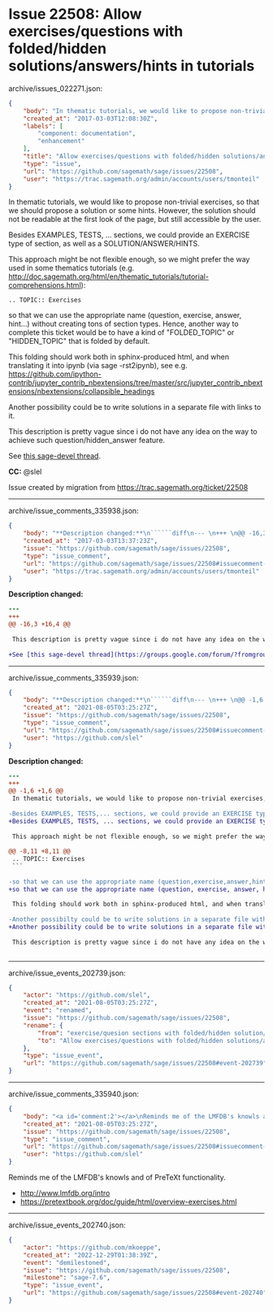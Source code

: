 # Issue 22508: Allow exercises/questions with folded/hidden solutions/answers/hints in tutorials

archive/issues_022271.json:
```json
{
    "body": "In thematic tutorials, we would like to propose non-trivial exercises, so that we should propose a solution or some hints. However, the solution should not be readable at the first look of the page, but still accessible by the user.\n\nBesides EXAMPLES, TESTS, ... sections, we could provide an EXERCISE type of section, as well as a SOLUTION/ANSWER/HINTS.\n\nThis approach might be not flexible enough, so we might prefer the way used in some thematics tutorials (e.g. http://doc.sagemath.org/html/en/thematic_tutorials/tutorial-comprehensions.html):\n\n```\n.. TOPIC:: Exercises\n```\n\nso that we can use the appropriate name (question, exercise, answer, hint...) without creating tons of section types. Hence, another way to complete this ticket would be to have a kind of \"FOLDED_TOPIC\" or \"HIDDEN_TOPIC\" that is folded by default.\n\nThis folding should work both in sphinx-produced html, and when translating it into ipynb (via sage -rst2ipynb), see e.g. https://github.com/ipython-contrib/jupyter_contrib_nbextensions/tree/master/src/jupyter_contrib_nbextensions/nbextensions/collapsible_headings\n\nAnother possibility could be to write solutions in a separate file with links to it.\n\nThis description is pretty vague since i do not have any idea on the way to achieve such question/hidden_answer feature.\n\nSee [this sage-devel thread](https://groups.google.com/forum/?fromgroups#!topic/sage-devel/knZ8IVXnNkg).\n\n**CC:**  @slel\n\nIssue created by migration from https://trac.sagemath.org/ticket/22508\n\n",
    "created_at": "2017-03-03T12:08:30Z",
    "labels": [
        "component: documentation",
        "enhancement"
    ],
    "title": "Allow exercises/questions with folded/hidden solutions/answers/hints in tutorials",
    "type": "issue",
    "url": "https://github.com/sagemath/sage/issues/22508",
    "user": "https://trac.sagemath.org/admin/accounts/users/tmonteil"
}
```
In thematic tutorials, we would like to propose non-trivial exercises, so that we should propose a solution or some hints. However, the solution should not be readable at the first look of the page, but still accessible by the user.

Besides EXAMPLES, TESTS, ... sections, we could provide an EXERCISE type of section, as well as a SOLUTION/ANSWER/HINTS.

This approach might be not flexible enough, so we might prefer the way used in some thematics tutorials (e.g. http://doc.sagemath.org/html/en/thematic_tutorials/tutorial-comprehensions.html):

```
.. TOPIC:: Exercises
```

so that we can use the appropriate name (question, exercise, answer, hint...) without creating tons of section types. Hence, another way to complete this ticket would be to have a kind of "FOLDED_TOPIC" or "HIDDEN_TOPIC" that is folded by default.

This folding should work both in sphinx-produced html, and when translating it into ipynb (via sage -rst2ipynb), see e.g. https://github.com/ipython-contrib/jupyter_contrib_nbextensions/tree/master/src/jupyter_contrib_nbextensions/nbextensions/collapsible_headings

Another possibility could be to write solutions in a separate file with links to it.

This description is pretty vague since i do not have any idea on the way to achieve such question/hidden_answer feature.

See [this sage-devel thread](https://groups.google.com/forum/?fromgroups#!topic/sage-devel/knZ8IVXnNkg).

**CC:**  @slel

Issue created by migration from https://trac.sagemath.org/ticket/22508





---

archive/issue_comments_335938.json:
```json
{
    "body": "**Description changed:**\n``````diff\n--- \n+++ \n@@ -16,3 +16,4 @@\n \n This description is pretty vague since i do not have any idea on the way to achieve such question/hidden_answer feature.\n \n+See [this sage-devel thread](https://groups.google.com/forum/?fromgroups#!topic/sage-devel/knZ8IVXnNkg).\n``````\n",
    "created_at": "2017-03-03T13:37:23Z",
    "issue": "https://github.com/sagemath/sage/issues/22508",
    "type": "issue_comment",
    "url": "https://github.com/sagemath/sage/issues/22508#issuecomment-335938",
    "user": "https://trac.sagemath.org/admin/accounts/users/tmonteil"
}
```

**Description changed:**
``````diff
--- 
+++ 
@@ -16,3 +16,4 @@
 
 This description is pretty vague since i do not have any idea on the way to achieve such question/hidden_answer feature.
 
+See [this sage-devel thread](https://groups.google.com/forum/?fromgroups#!topic/sage-devel/knZ8IVXnNkg).
``````




---

archive/issue_comments_335939.json:
```json
{
    "body": "**Description changed:**\n``````diff\n--- \n+++ \n@@ -1,6 +1,6 @@\n In thematic tutorials, we would like to propose non-trivial exercises, so that we should propose a solution or some hints. However, the solution should not be readable at the first look of the page, but still accessible by the user.\n \n-Besides EXAMPLES, TESTS,... sections, we could provide an EXERCISE type of section, as well as a SOLUTION/ANSWER/HINTS.\n+Besides EXAMPLES, TESTS, ... sections, we could provide an EXERCISE type of section, as well as a SOLUTION/ANSWER/HINTS.\n \n This approach might be not flexible enough, so we might prefer the way used in some thematics tutorials (e.g. http://doc.sagemath.org/html/en/thematic_tutorials/tutorial-comprehensions.html):\n \n@@ -8,11 +8,11 @@\n .. TOPIC:: Exercises\n ```\n \n-so that we can use the appropriate name (question,exercise,answer,hint...) without creating tons of section types. Hence, another way to complete this ticket would be to have a kind of \"FOLDED_TOPIC\" or \"HIDDEN_TOPIC\" that is folded by default.\n+so that we can use the appropriate name (question, exercise, answer, hint...) without creating tons of section types. Hence, another way to complete this ticket would be to have a kind of \"FOLDED_TOPIC\" or \"HIDDEN_TOPIC\" that is folded by default.\n \n This folding should work both in sphinx-produced html, and when translating it into ipynb (via sage -rst2ipynb), see e.g. https://github.com/ipython-contrib/jupyter_contrib_nbextensions/tree/master/src/jupyter_contrib_nbextensions/nbextensions/collapsible_headings\n \n-Another possibilty could be to write solutions in a separate file with links to it.\n+Another possibility could be to write solutions in a separate file with links to it.\n \n This description is pretty vague since i do not have any idea on the way to achieve such question/hidden_answer feature.\n \n``````\n",
    "created_at": "2021-08-05T03:25:27Z",
    "issue": "https://github.com/sagemath/sage/issues/22508",
    "type": "issue_comment",
    "url": "https://github.com/sagemath/sage/issues/22508#issuecomment-335939",
    "user": "https://github.com/slel"
}
```

**Description changed:**
``````diff
--- 
+++ 
@@ -1,6 +1,6 @@
 In thematic tutorials, we would like to propose non-trivial exercises, so that we should propose a solution or some hints. However, the solution should not be readable at the first look of the page, but still accessible by the user.
 
-Besides EXAMPLES, TESTS,... sections, we could provide an EXERCISE type of section, as well as a SOLUTION/ANSWER/HINTS.
+Besides EXAMPLES, TESTS, ... sections, we could provide an EXERCISE type of section, as well as a SOLUTION/ANSWER/HINTS.
 
 This approach might be not flexible enough, so we might prefer the way used in some thematics tutorials (e.g. http://doc.sagemath.org/html/en/thematic_tutorials/tutorial-comprehensions.html):
 
@@ -8,11 +8,11 @@
 .. TOPIC:: Exercises
 ```
 
-so that we can use the appropriate name (question,exercise,answer,hint...) without creating tons of section types. Hence, another way to complete this ticket would be to have a kind of "FOLDED_TOPIC" or "HIDDEN_TOPIC" that is folded by default.
+so that we can use the appropriate name (question, exercise, answer, hint...) without creating tons of section types. Hence, another way to complete this ticket would be to have a kind of "FOLDED_TOPIC" or "HIDDEN_TOPIC" that is folded by default.
 
 This folding should work both in sphinx-produced html, and when translating it into ipynb (via sage -rst2ipynb), see e.g. https://github.com/ipython-contrib/jupyter_contrib_nbextensions/tree/master/src/jupyter_contrib_nbextensions/nbextensions/collapsible_headings
 
-Another possibilty could be to write solutions in a separate file with links to it.
+Another possibility could be to write solutions in a separate file with links to it.
 
 This description is pretty vague since i do not have any idea on the way to achieve such question/hidden_answer feature.
 
``````




---

archive/issue_events_202739.json:
```json
{
    "actor": "https://github.com/slel",
    "created_at": "2021-08-05T03:25:27Z",
    "event": "renamed",
    "issue": "https://github.com/sagemath/sage/issues/22508",
    "rename": {
        "from": "exercise/quesion sections with folded/hidden solution/answer/hint sections in tutorials",
        "to": "Allow exercises/questions with folded/hidden solutions/answers/hints in tutorials"
    },
    "type": "issue_event",
    "url": "https://github.com/sagemath/sage/issues/22508#event-202739"
}
```



---

archive/issue_comments_335940.json:
```json
{
    "body": "<a id='comment:2'></a>\nReminds me of the LMFDB's knowls and of PreTeXt functionality.\n\n- http://www.lmfdb.org/intro\n- https://pretextbook.org/doc/guide/html/overview-exercises.html",
    "created_at": "2021-08-05T03:25:27Z",
    "issue": "https://github.com/sagemath/sage/issues/22508",
    "type": "issue_comment",
    "url": "https://github.com/sagemath/sage/issues/22508#issuecomment-335940",
    "user": "https://github.com/slel"
}
```

<a id='comment:2'></a>
Reminds me of the LMFDB's knowls and of PreTeXt functionality.

- http://www.lmfdb.org/intro
- https://pretextbook.org/doc/guide/html/overview-exercises.html



---

archive/issue_events_202740.json:
```json
{
    "actor": "https://github.com/mkoeppe",
    "created_at": "2022-12-29T01:38:39Z",
    "event": "demilestoned",
    "issue": "https://github.com/sagemath/sage/issues/22508",
    "milestone": "sage-7.6",
    "type": "issue_event",
    "url": "https://github.com/sagemath/sage/issues/22508#event-202740"
}
```

